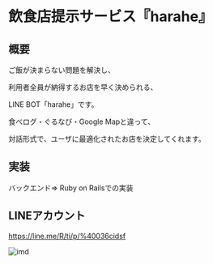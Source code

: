 # 飲食店提示サービス『harahe』
## 概要

ご飯が決まらない問題を解決し、

利用者全員が納得するお店を早く決められる、

LINE BOT「harahe」です。



食べログ・ぐるなび・Google Mapと違って、

対話形式で、ユーザに最適化されたお店を決定してくれます。


## 実装

バックエンド=> Ruby on Railsでの実装

## LINEアカウント

https://line.me/R/ti/p/%40036cidsf

![imd](https://user-images.githubusercontent.com/49863890/62594364-61eec300-b915-11e9-9a8f-df76eac0ce0c.png)

